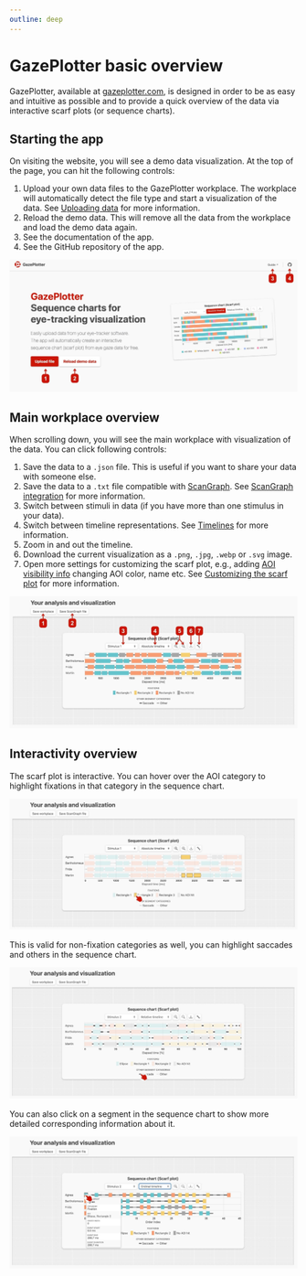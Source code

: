 ```yaml
---
outline: deep
---
```


# GazePlotter basic overview
GazePlotter, available at [gazeplotter.com](https://gazeplotter.com), is designed in order to be as easy and intuitive as possible and to provide a quick overview of the data via interactive scarf plots (or sequence charts).

## Starting the app
On visiting the website, you will see a demo data visualization. At the top of the page, you can hit the following controls:

1. Upload your own data files to the GazePlotter workplace. The workplace will automatically detect the file type and start a visualization of the data. See [Uploading data](/upload-data/) for more information.
2. Reload the demo data. This will remove all the data from the workplace and load the demo data again.
3. See the documentation of the app.
4. See the GitHub repository of the app.

![](./img/overview/1.jpg)

## Main workplace overview
When scrolling down, you will see the main workplace with visualization of the data. You can click following controls:

1. Save the data to a `.json` file. This is useful if you want to share your data with someone else.
2. Save the data to a `.txt` file compatible with [ScanGraph](http://eyetracking.upol.cz/scangraph/). See [ScanGraph integration](./scangraph-integration.md) for more information.
3. Switch between stimuli in data (if you have more than one stimulus in your data).
4. Switch between timeline representations. See [Timelines](./timelines.md) for more information.
5. Zoom in and out the timeline.
6. Download the current visualization as a `.png`, `.jpg`, `.webp` or `.svg` image.
7. Open more settings for customizing the scarf plot, e.g., adding [AOI visibility info](./aoi-visibility.md) changing AOI color, name etc. See [Customizing the scarf plot](./customizing-scarf-plot.md) for more information.

![](./img/overview/2.jpg)

## Interactivity overview
The scarf plot is interactive. You can hover over the AOI category to highlight fixations in that category in the sequence chart.

![](./img/overview/3.jpg)

This is valid for non-fixation categories as well, you can highlight saccades and others in the sequence chart.

![](./img/overview/4.jpg)

You can also click on a segment in the sequence chart to show more detailed corresponding information about it.

![](./img/overview/5.jpg)